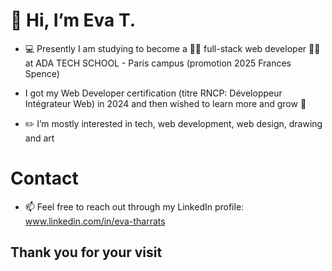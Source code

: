 # 👋 Hi, I’m Eva T.

- 💻 Presently I am studying to become a 💪🏻 full-stack web developer 💪🏻 at ADA TECH SCHOOL - Paris campus (promotion 2025 Frances Spence)

-  I got my Web Developer certification (titre RNCP: Développeur Intégrateur Web) in 2024 and then wished to learn more and grow 🌱
- ✏️ I’m mostly interested in tech, web development, web design, drawing and art

# Contact
- 📫 Feel free to reach out through my LinkedIn profile:
  www.linkedin.com/in/eva-tharrats

## Thank you for your visit

<!---
EvaTP/EvaTP is a ✨ special ✨ repository because its `README.md` (this file) appears on your GitHub profile.
You can click the Preview link to take a look at your changes.
--->
